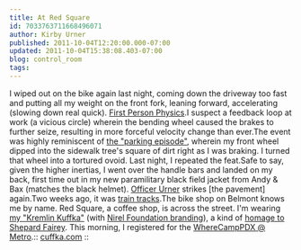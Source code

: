 ```yaml
---
title: At Red Square
id: 7033763711668496071
author: Kirby Urner
published: 2011-10-04T12:20:00.000-07:00
updated: 2011-10-04T15:38:08.403-07:00
blog: control_room
tags: 
---
```


[](http://www.flickr.com/photos/tedmills/4524416668/)I wiped out on the bike again last night, coming down the driveway too fast and putting all my weight on the front fork, leaning forward, accelerating (slowing down real quick).  [First Person Physics](http://mybizmo.blogspot.com/2010/04/first-person-physics.html).I suspect a feedback loop at work (a vicious circle) wherein the bending wheel caused the brakes to further seize, resulting in more forceful velocity change than ever.The event was highly reminiscent of [the "parking episode"](http://worldgame.blogspot.com/2011/04/richard-stallman-at-psu.html), wherein my front wheel dipped into the sidewalk tree's square of dirt right as I was braking.  I turned that wheel into a tortured ovoid.  Last night, I repeated the feat.Safe to say, given the higher inertias, I went over the handle bars and landed on my back, first time out in my new paramilitary black field jacket from Andy & Bax (matches the black helmet).  [Officer Urner](http://mybizmo.blogspot.com/2006/12/action-figure.html) strikes [the pavement] again.Two weeks ago, it was [train tracks](http://www.flickr.com/photos/17157315@N00/6164813653/in/photostream).The bike shop on Belmont knows me by name.  Red Square, a coffee shop, is across the street.  I'm wearing [my "Kremlin Kuffka"](http://worldgame.blogspot.com/2008/05/other-russia.html) (with [Nirel Foundation branding](http://worldgame.blogspot.com/2011/10/about-town.html)), a kind of [homage to Shepard Fairey](http://mybizmo.blogspot.com/2007/10/zone-movie-review.html).  This morning, I registered for the [WhereCampPDX @ Metro](http://www.wherecamppdx.org/).[](http://www.flickr.com/photos/17157315@N00/6206417197/):: [cuffka.com](http://cuffka.com/) ::